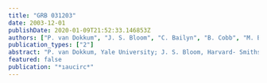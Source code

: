 ```yaml
---
title: "GRB 031203"
date: 2003-12-01
publishDate: 2020-01-09T21:52:33.146853Z
authors: ["P. van Dokkum", "J. S. Bloom", "C. Bailyn", "B. Cobb", "M. Buxton"]
publication_types: ["2"]
abstract: "P. van Dokkum, Yale University; J. S. Bloom, Harvard- Smithsonian Center for Astrophysics; and C. Bailyn, B. Cobb, and M. Buxton, Yale University, report further analysis of SMARTS- consortium data on GRB 031203 (cf. GCN 2463) obtained between Dec. 4.125 and 4.258 UT. The summed images reveal no source in I or J (upper magnitude limits I = 23 and J = 21.0) at the Rapid-Eye-Mount (REM) robotic-telescope position from La Silla (cf. GCN 2466). A faint source with J = 20.5 +/- 0.5, undetectable in I, is found 2``.5 from the REM position at R.A. = 8h02m29s.78, Decl. = -39o51'07''.1 (equinox 2000.0) +/- 0``.4 (1 sigma; found from astrometric tie to 2MASS). No other source is found within 4''.5 of the REM position. The J-band data were obtained starting at Dec. 4.180 (essentially contemporaneous with the REM observations), while the I-band images span the entire three hours of observation. Taking the REM and SMARTS photometry at face value, it is found that the source has the characteristics of a J 'dropout', suggesting a redshift of z &gt; 9 (formally z &gt;/= 11). Models assuming extreme extinction in the host galaxy cannot reproduce the observed spectral energy distribution (see http://www.astro.yale.edu/dokkum/GRB031203.html). There are many caveats, and the nature of this source is still highly uncertain. Nevertheless, as this is a potential discovery of the highest redshift source known, the authors encourage the community to obtain additional near-infrared photometry and (particularly) near- infrared spectroscopy of this object."
featured: false
publication: "*ıaucirc*"
---
```


